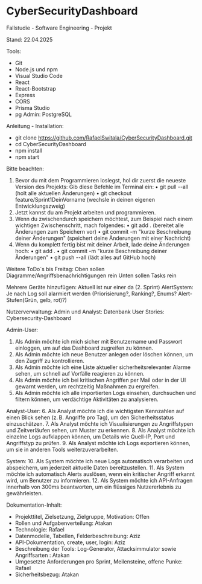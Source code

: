 # CyberSecurityDashboard
Fallstudie - Software Engineering - Projekt

Stand: 22.04.2025

Tools:
- Git
- Node.js und npm
- Visual Studio Code
- React
- React-Bootstrap
- Express
- CORS
- Prisma Studio
- pg Admin: PostgreSQL

Anleitung - Installation: 
- git clone https://github.com/RafaelSwitala/CyberSecurityDashboard.git
- cd CyberSecurityDashboard
- npm install
- npm start

Bitte beachten:
1.	Bevor du mit dem Programmieren loslegst, hol dir zuerst die neueste Version des Projekts:
Gib diese Befehle im Terminal ein:
•	git pull --all (holt alle aktuellen Änderungen)
•	git checkout feature/Sprint1DeinVorname (wechsle in deinen eigenen Entwicklungszweig)
2.	Jetzt kannst du am Projekt arbeiten und programmieren.
3.	Wenn du zwischendurch speichern möchtest, zum Beispiel nach einem wichtigen Zwischenschritt, mach folgendes:
•	git add . (bereitet alle Änderungen zum Speichern vor)
•	git commit -m "kurze Beschreibung deiner Änderungen" (speichert deine Änderungen mit einer Nachricht)
4.	Wenn du komplett fertig bist mit deiner Arbeit, lade deine Änderungen hoch:
•	git add .
•	git commit -m "kurze Beschreibung deiner Änderungen"
•	git push --all (lädt alles auf GitHub hoch)



Weitere ToDo´s bis Freitag:
Oben sollen Diagramme/Angriffsbenachrichtigungen rein
Unten sollen Tasks rein

Mehrere Geräte hinzufügen: Aktuell ist nur einer da (2. Sprint)
AlertSystem: Je nach Log soll alarmiert werden (Priorisierung?, Ranking?, Enums? Alert-Stufen(Grün, gelb, rot)?)

Nutzerverwaltung: Admin und Analyst: Datenbank
User Stories: Cybersecurity-Dashboard

Admin-User: 
1.	Als Admin möchte ich mich sicher mit Benutzername und Passwort einloggen, um auf das Dashboard zugreifen zu können.
2.	Als Admin möchte ich neue Benutzer anlegen oder löschen können, um den Zugriff zu kontrollieren.
3.	Als Admin möchte ich eine Liste aktueller sicherheitsrelevanter Alarme sehen, um schnell auf Vorfälle reagieren zu können.
4.	Als Admin möchte ich bei kritischen Angriffen per Mail oder in der UI gewarnt werden, um rechtzeitig Maßnahmen zu ergreifen.
5.	Als Admin möchte ich alle importierten Logs einsehen, durchsuchen und filtern können, um verdächtige Aktivitäten zu analysieren.

Analyst-User:
6.	Als Analyst möchte ich die wichtigsten Kennzahlen auf einen Blick sehen (z. B. Angriffe pro Tag), um den Sicherheitsstatus einzuschätzen.
7.	Als Analyst möchte ich Visualisierungen zu Angriffstypen und Zeitverläufen sehen, um Muster zu erkennen.
8.	Als Analyst möchte ich einzelne Logs aufklappen können, um Details wie Quell-IP, Port und Angriffstyp zu prüfen.
9.	Als Analyst möchte ich Logs exportieren können, um sie in anderen Tools weiterzuverarbeiten.

System:
10.	 Als System möchte ich neue Logs automatisch verarbeiten und abspeichern, um jederzeit aktuelle Daten bereitzustellen.
11.	 Als System möchte ich automatisch Alerts auslösen, wenn ein kritischer Angriff erkannt wird, um Benutzer zu informieren.
12.	 Als System möchte ich API-Anfragen innerhalb von 300ms beantworten, um ein flüssiges Nutzererlebnis zu gewährleisten.



Dokumentation-Inhalt:
- Projekttitel, Zielsetzung, Zielgruppe, Motivation: Offen
- Rollen und Aufgabenverteilung: Atakan
- Technologie: Rafael
- Datenmodelle, Tabellen, Felderbeschreibung: Aziz 
- API-Dokumentation, create, user, login: Aziz
- Beschreibung der Tools: Log-Generator, Attacksimmulator sowie Angriffsarten : Atakan
- Umgesetzte Anforderungen pro Sprint, Meilensteine, offene Punke: Rafael
- Sicherheitsbezug: Atakan
